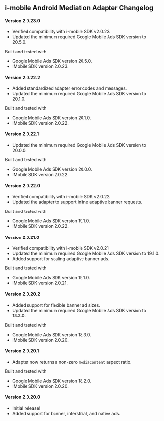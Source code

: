 ## i-mobile Android Mediation Adapter Changelog

#### Version 2.0.23.0
- Verified compatibility with i-mobile SDK v2.0.23.
- Updated the minimum required Google Mobile Ads SDK version to 20.5.0.

Built and tested with
- Google Mobile Ads SDK version 20.5.0.
- IMobile SDK version 2.0.23.

#### Version 2.0.22.2
- Added standardized adapter error codes and messages.
- Updated the minimum required Google Mobile Ads SDK version to 20.1.0.

Built and tested with
- Google Mobile Ads SDK version 20.1.0.
- IMobile SDK version 2.0.22.

#### Version 2.0.22.1
- Updated the minimum required Google Mobile Ads SDK version to 20.0.0.

Built and tested with
- Google Mobile Ads SDK version 20.0.0.
- IMobile SDK version 2.0.22.

#### Version 2.0.22.0
- Verified compatibility with i-mobile SDK v2.0.22.
- Updated the adapter to support inline adaptive banner requests.

Built and tested with
- Google Mobile Ads SDK version 19.1.0.
- IMobile SDK version 2.0.22.

#### Version 2.0.21.0
- Verified compatibility with i-mobile SDK v2.0.21.
- Updated the minimum required Google Mobile Ads SDK version to 19.1.0.
- Added support for scaling adaptive banner ads.

Built and tested with
- Google Mobile Ads SDK version 19.1.0.
- IMobile SDK version 2.0.21.

#### Version 2.0.20.2
- Added support for flexible banner ad sizes.
- Updated the minimum required Google Mobile Ads SDK version to 18.3.0.

Built and tested with
- Google Mobile Ads SDK version 18.3.0.
- IMobile SDK version 2.0.20.

#### Version 2.0.20.1
- Adapter now returns a non-zero `mediaContent` aspect ratio.

Built and tested with
- Google Mobile Ads SDK version 18.2.0.
- IMobile SDK version 2.0.20.

#### Version 2.0.20.0
- Initial release!
- Added support for banner, interstitial, and native ads.
